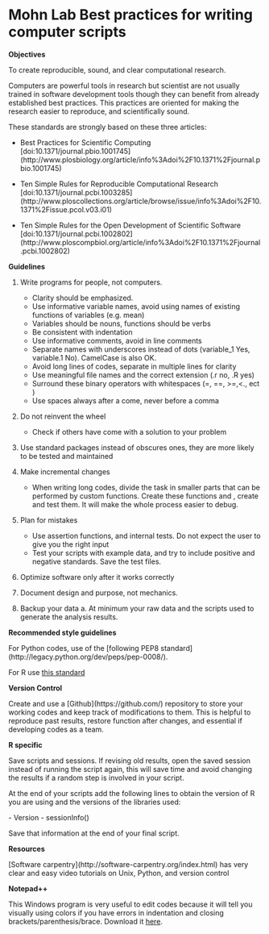 Mohn Lab Best practices for writing computer scripts
==========

**Objectives**

<p>To create reproducible, sound, and clear computational research.</p>
 
<p>Computers are powerful tools in research but scientist are not usually trained in software development tools though they can benefit from already established best practices. This practices are oriented for making the research easier to reproduce, and scientifically sound.</p> 

<p>These  standards are strongly based on these three articles: </p>

* <p> Best Practices for Scientific Computing [doi:10.1371/journal.pbio.1001745] (http://www.plosbiology.org/article/info%3Adoi%2F10.1371%2Fjournal.pbio.1001745)</p>
* <p> Ten Simple Rules for Reproducible Computational Research [doi:10.1371/journal.pcbi.1003285] (http://www.ploscollections.org/article/browse/issue/info%3Adoi%2F10.1371%2Fissue.pcol.v03.i01)</p>

* <p> Ten Simple Rules for the Open Development of Scientific Software [doi:10.1371/journal.pcbi.1002802] (http://www.ploscompbiol.org/article/info%3Adoi%2F10.1371%2Fjournal.pcbi.1002802)</p>
<p></p>

**Guidelines**


1. Write programs for people, not computers. 

    - Clarity should be emphasized. 
    - Use informative variable names, avoid using names of existing functions of variables (e.g. mean)
    - Variables should be nouns, functions should be verbs
    - Be consistent with indentation
    - Use informative comments, avoid in line comments
    - Separate names with underscores instead of dots (variable_1 Yes, variable.1 No). CamelCase is also OK.
    - Avoid long lines of codes, separate in multiple lines for clarity
    - Use meaningful file names and the correct extension (.r no, .R yes)
    - Surround these binary operators with whitespaces (=, ==, >=,<., ect )
    - Use spaces always after a come, never before a comma 

2.	Do not reinvent the wheel
    - Check if others have come with a solution to your problem
3.	Use standard packages instead of obscures ones, they are more likely to be tested and maintained
4.	Make incremental changes
    - When writing long codes, divide the task in smaller parts that can be performed by custom functions. Create these functions and , create and test them. It will make the whole process easier to debug.
5.	Plan for mistakes
    - Use assertion functions, and internal tests. Do not expect the user to give you the right input
    - Test your scripts with example data, and try to include positive and negative standards. Save the test files.
6.	Optimize software only after it works correctly
7.	Document design and purpose, not mechanics.
8.	Backup your data
a.	At minimum your raw data and the scripts used to generate the analysis results.

**Recommended style guidelines**

<p>For Python codes, use of the [following PEP8 standard](http://legacy.python.org/dev/peps/pep-0008/).

For R use [this standard](http://stat405.had.co.nz/r-style.html)</p>

**Version Control**

<p>Create and use a [Github](https://github.com/) repository to store your working codes and keep track  of modifications to them. This is helpful to reproduce past results, restore function after changes, and essential if developing  codes as a team.</p>


**R specific**

<p>Save scripts and sessions. If revising old results, open the saved session instead of running the script again, this will save time and avoid changing the results if a random step is involved in your script. </p>
<p>At the end of your scripts add the following lines to obtain the version of R you are using and the versions of the libraries used:</p>
    - Version
    - sessionInfo()
    
<p>Save that information at the end of your final script.</p>
<p></p>


**Resources**

<p>[Software carpentry](http://software-carpentry.org/index.html) has very clear and easy video tutorials on Unix, Python, and version control </p>
<p></p>

**Notepad++**

This Windows program is very useful to edit codes because it will tell you visually using colors if you have errors in indentation and closing brackets/parenthesis/brace. Download it [here](http://www.notepad-plus-plus.org/).
